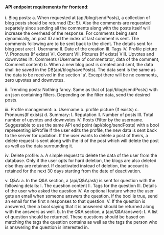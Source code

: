 #### API endpoint requirements for frontend:
i. Blog posts:
    a. When requested at (api/blog/sendPosts), a collection of blog posts should be returned (Ex: 5). Also the comments are requested separtely since sending all the comments along with the posts itself will increase the overhead of the response. For comments being sent dynamically, an post ID and the index of last comment is sent. The comments following are to be sent back to the client. The details sent for blog post are:
        I. Username
        II. Date of the creation
        III. Tags
        IV. Profile picture
        V. Pronouns (If exists)
        VI. Content
        VII. Pictures (If exists)
        VIII. Upvotes and downvotes
        IX. Comments (Username of commentator, data of the comment, Comment content)
    b. When a new blog post is created and sent, the data shall be saved in the DB(api/blog/savePosts). The data sent is the same as the data to be received in the section 'a'. Except there will be no comments, zero upvotes and downvotes.

ii. Trending posts:
      Nothing fancy. Same as that of (api/blog/sendPosts) with an json containing filters. Depending on the filter data, send the desired posts.

iii. Profile management:
      a. Username
      b. profile picture (If exists)
      c. Pronouns(If exists)
      d. Summary:
          I. Reputation
          II. Number of posts
          III. Total number of upvotes and downvotes
          IV. Posts (Filter by the username. Suggestable to use the same API end point (api/blog/sendPosts) with a bool representing isProfile
      If the user edits the profile, the new data is sent back to the server for updation. If the user wants to delete a post of theirs, a delete request is sent along with the id of the post which will delete the post as well as the data surrounding it.

iv. Delete profile:
      a. A simple request to delete the data of the user from the database. Only if the user opts for hard deletion, the blogs are also deleted else they are retained. If deactivated instead of deletion, the account is retained for the next 30 days starting from the date of deactivation.

v. Q&A:
      a. In the Q&A section, a (api/Q&A/ask) is sent for question with the following details:
          I. The question content
          II. Tags for the question
          III. Details of the user who asked the question
          IV. An optional feature where the user gets an email when someone answers the question. If the bool is true, send an email for the first n responses to that question.
          V. If the question is answered, then a bool saying that it is answered should be returned along with the answers as well.
      b. In the Q&A section, a (api/Q&A/answer):
          I. A list of question should be returned. These questions should be based on matching the tags the question contains as well as the tags the person who is answering the question is interested in.
      
      
          
